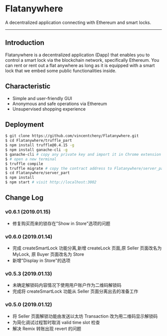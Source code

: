 # Flatanywhere

A decentralized application connecting with Ethereum and smart locks.

---

## Introduction

Flatanywhere is a decentralized application (Dapp) that enables you to control a smart lock via the blockchain network, specifically Ethereum. You can rent or rent out a flat anywhere as long as it is equipped with a smart lock that we embed some public functionalities inside.

## Characteristic

- Simple and user-friendly GUI
- Anonymous and safe operations via Ethereum
- Unsupervised shopping experience

## Deployment

```bash
$ git clone https://github.com/vincentcheny/Flatanywhere.git
$ cd Flatanywhere/truffle_part
$ npm install truffle@0.4.15 -g
$ npm install ganache-cli -g
$ ganache-cli # copy any private key and import it in Chrome extension Metamask
$ # open a new terminal
$ truffle compile
$ truffle migrate # copy the contract address to Flatanywhere/server_part/public/js/base.js to replace the original address
$ cd Flatanywhere/server_part
$ npm install
$ npm start # visit http://localhost:3002
```

## Change Log

### v0.6.1 (2019.01.15)

- 修复购买而来的锁存在"Show in Store"选项的问题

### v0.6.0 (2019.01.14)

- 完成 createSmartLock 功能分离,新增 createLock 页面,原 Seller 页面改名为 MyLock, 原 Buyer 页面改名为 Store
- 新增"Display in Store"的选项

### v0.5.3 (2019.01.13)

- 未确定解锁码内容情况下使用用户账户作为二维码解锁码
- 完成将 createSmartLock 功能从 Seller 页面分离出去的准备工作

### v0.5.0 (2019.01.12)

- 将 Seller 页面解锁功能由发送以太坊 Transaction 改为用二维码显示解锁码
- 为简化调试过程暂时取消 valid time slot 检查
- 解决 Remix 转账出现 revert 的问题

